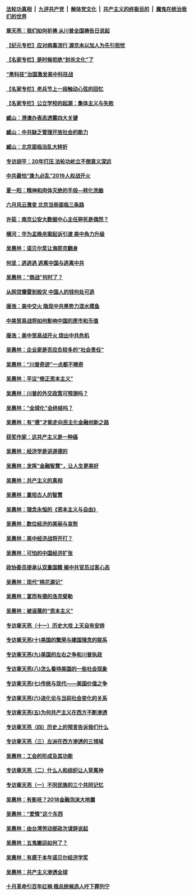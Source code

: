 ####  [法轮功真相](../../../../basic/blob/master/README.md?t=06282102) &nbsp;|&nbsp; [九评共产党](../../../../9ping.md/blob/master/README.md?t=06282102) &nbsp;|&nbsp; [解体党文化](../../../../jtdwh.md/blob/master/README.md?t=06282102)  &nbsp;|&nbsp; [共产主义的终极目的](../../../../gczydzjmd.md/blob/master/README.md?t=06282102) &nbsp;|&nbsp; [魔鬼在统治我们的世界](../../../../mgztzwmdsj.md/blob/master/README.md?t=06282102) 

#### [章天亮：我们如何祈祷 从川普全国祷告日说起](../pages/nsc423/n11944627.md?t=06282102) 

#### [【纪元专栏】应对病毒流行 渥京未以加人为先引担忧](../pages/nsc423/n11875714.md?t=06282102) 

#### [【名家专栏】是时候拒绝“封杀文化”了](../pages/nsc423/n11814093.md?t=06282102) 

#### [“黑科技”治国激发美中科技战](../pages/nsc423/n11638056.md?t=06282102) 

#### [【名家专栏】老兵节上一段触动心弦的回忆](../pages/nsc423/n11646016.md?t=06282102) 

#### [【名家专栏】公立学校的起源：集体主义与失败](../pages/nsc423/n11601833.md?t=06282102) 

#### [臧山：港澳办表态透露四大关键](../pages/nsc423/n11421628.md?t=06282102) 

#### [臧山：中共缺乏管理开放社会的能力](../pages/nsc423/n11407457.md?t=06282102) 

#### [臧山：北京面临治乱大转折](../pages/nsc423/n11406895.md?t=06282102) 

#### [专访胡平：20年打压 法轮功屹立不倒意义深远](../pages/nsc423/n11398800.md?t=06282102) 

#### [中共最怕“逢九必乱”2019人权战开火](../pages/nsc423/n11385248.md?t=06282102) 

#### [夏一阳：精神和肉体灭绝的手段—转化洗脑](../pages/nsc423/n11368250.md?t=06282102) 

#### [六月风云激变 北京当局面临三条路](../pages/nsc423/n11313668.md?t=06282102) 

#### [许茹：南京公安大数据中心主任猝死是偶然？](../pages/nsc423/n11064744.md?t=06282102) 

#### [横河：华为孟晚舟案起诉引渡 美中角力升级](../pages/nsc423/n11027230.md?t=06282102) 

#### [吴惠林：诺贝尔奖让海耶克翻身](../pages/nsc423/n10890049.md?t=06282102) 

#### [何坚：逃逃逃 逃离中国与逃离中共](../pages/nsc423/n10592891.md?t=06282102) 

#### [吴惠林：“商战”何时了？](../pages/nsc423/n10573558.md?t=06282102) 

#### [从网贷爆雷到股灾 中国人的钱何处可逃](../pages/nsc423/n10572800.md?t=06282102) 

#### [唐浩：美中交火 隐现中共黑势力混水摸鱼](../pages/nsc423/n10544040.md?t=06282102) 

#### [中美贸易战将如何影响中国的房市和币值](../pages/nsc423/n10543697.md?t=06282102) 

#### [唐浩：美中贸易战开火 烧出中共危机](../pages/nsc423/n10540126.md?t=06282102) 

#### [吴惠林：企业家是否应负较多的“社会责任”](../pages/nsc423/n10535022.md?t=06282102) 

#### [吴惠林：“川普奇迹”一点都不稀奇](../pages/nsc423/n10512808.md?t=06282102) 

#### [吴惠林：平议“修正资本主义”](../pages/nsc423/n10495724.md?t=06282102) 

#### [吴惠林：川普的外交政策可预测吗？](../pages/nsc423/n10462387.md?t=06282102) 

#### [吴惠林：“全球化”会终结吗？](../pages/nsc423/n10452838.md?t=06282102) 

#### [吴惠林：有“德”才能走向民主化金融创新之路](../pages/nsc423/n10432292.md?t=06282102) 

#### [获奖作家：这共产主义是一种癌](../pages/nsc423/n10431541.md?t=06282102) 

#### [吴惠林：经济学是讲道德的](../pages/nsc423/n10398014.md?t=06282102) 

#### [吴惠林：发挥“金融智慧”，让人生更美好](../pages/nsc423/n10375019.md?t=06282102) 

#### [吴惠林：共产主义的真相](../pages/nsc423/n10351394.md?t=06282102) 

#### [吴惠林：重拾古人的智慧](../pages/nsc423/n10337691.md?t=06282102) 

#### [吴惠林：理念永恒的《资本主义与自由》](../pages/nsc423/n10316274.md?t=06282102) 

#### [吴惠林：数位经济的美丽与哀愁](../pages/nsc423/n10292946.md?t=06282102) 

#### [吴惠林：美中经济战将开打？](../pages/nsc423/n10258825.md?t=06282102) 

#### [吴惠林：可怕的中国经济扩张](../pages/nsc423/n10219147.md?t=06282102) 

#### [政协委员提承认双重国籍 揭中共官员过客心态](../pages/nsc423/n10208809.md?t=06282102) 

#### [吴惠林：现代“桃花源记”](../pages/nsc423/n10185234.md?t=06282102) 

#### [吴惠林：富而有德的洛克斐勒](../pages/nsc423/n10142264.md?t=06282102) 

#### [吴惠林：被诬蔑的“资本主义”](../pages/nsc423/n10124816.md?t=06282102) 

#### [专访章天亮（十一）历史大戏 上天自有安排](../pages/nsc423/n10094905.md?t=06282102) 

#### [专访章天亮(十)美国的繁荣与建国理念的联系](../pages/nsc423/n10094899.md?t=06282102) 

#### [专访章天亮(九)美国的左右之争和川普执政](../pages/nsc423/n10094889.md?t=06282102) 

#### [专访章天亮(八)怎么看待美国的一些社会现象](../pages/nsc423/n10094857.md?t=06282102) 

#### [专访章天亮(七)传统与现代——美国价值之争](../pages/nsc423/n10093140.md?t=06282102) 

#### [专访章天亮(六)进化论与当前社会变化的关系](../pages/nsc423/n10092036.md?t=06282102) 

#### [专访章天亮(五)为何共产主义在西方不断渗透](../pages/nsc423/n10083620.md?t=06282102) 

#### [专访章天亮（四）历史上的预言告诉我们什么](../pages/nsc423/n10083606.md?t=06282102) 

#### [专访章天亮（三）左派在西方渗透的三领域](../pages/nsc423/n10081115.md?t=06282102) 

#### [吴惠林：工会的形成及其功能](../pages/nsc423/n10080633.md?t=06282102) 

#### [专访章天亮（二）什么人和组织让人背离神](../pages/nsc423/n10076637.md?t=06282102) 

#### [专访章天亮（一）不同民族的三个共同记忆](../pages/nsc423/n10074188.md?t=06282102) 

#### [吴惠林：有影呒？2018金融泡沫大地震](../pages/nsc423/n10040534.md?t=06282102) 

#### [吴惠林：“爱情”这个东西](../pages/nsc423/n10019423.md?t=06282102) 

#### [吴惠林：由台湾劳动部政次请辞说起](../pages/nsc423/n9979679.md?t=06282102) 

#### [吴惠林：五鬼搬运如何了？](../pages/nsc423/n9925338.md?t=06282102) 

#### [吴惠林：有感于本年诺贝尔经济学奖](../pages/nsc423/n9871883.md?t=06282102) 

#### [吴惠林：共产主义渗透全球](../pages/nsc423/n9812748.md?t=06282102) 

#### [十月革命引百年红祸 俄总统候选人吁下葬列宁](../pages/nsc423/n9810182.md?t=06282102) 

